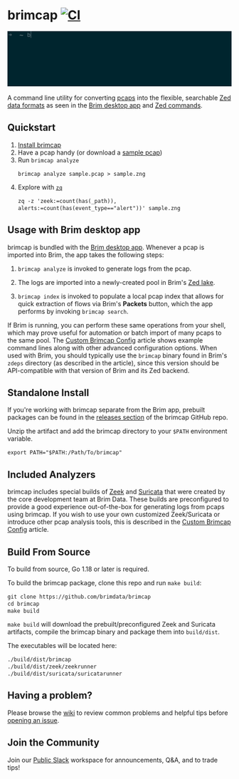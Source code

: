 # brimcap [![CI][ci-img]][ci]

![Image of brimcap analyze](https://github.com/brimdata/brimcap/raw/main/brimcap.gif)

A command line utility for converting [pcaps](https://en.wikipedia.org/wiki/Pcap#:~:text=In%20the%20field%20of%20computer,not%20the%20API's%20proper%20name.)
into the flexible, searchable [Zed data formats](https://zed.brimdata.io/docs/formats/)
as seen in the [Brim desktop app](https://github.com/brimdata/brim) and
[Zed commands](https://zed.brimdata.io/docs/commands/).

## Quickstart

1. [Install brimcap](#standalone-install)
2. Have a pcap handy (or download a [sample pcap](https://gitlab.com/wireshark/wireshark/-/wikis/SampleCaptures))
3. Run `brimcap analyze`
   ```
   brimcap analyze sample.pcap > sample.zng
   ```
4. Explore with [`zq`](https://zed.brimdata.io/docs/commands/zq/)
   ```
   zq -z 'zeek:=count(has(_path)), alerts:=count(has(event_type=="alert"))' sample.zng
   ```

## Usage with Brim desktop app

brimcap is bundled with the [Brim desktop app](https://github.com/brimdata/brim).
Whenever a pcap is imported into Brim, the app takes the following steps:

1. `brimcap analyze` is invoked to generate logs from the pcap.

2. The logs are imported into a newly-created pool in Brim's
   [Zed lake](https://zed.brimdata.io/docs/commands/zed/#1-the-lake-model).

3. `brimcap index` is invoked to populate a local pcap index that allows for
   quick extraction of flows via Brim's **Packets** button, which the app
   performs by invoking `brimcap search`.

If Brim is running, you can perform these same  operations from your shell,
which may prove useful for automation or batch import of many pcaps to the same
pool. The [Custom Brimcap Config](https://github.com/brimdata/brimcap/wiki/Custom-Brimcap-Config)
article shows example command lines along with other advanced configuration
options. When used with Brim, you should typically use the `brimcap` binary
found in Brim's `zdeps` directory (as described in the article), since this
version should be API-compatible with that version of Brim and its Zed backend.

## Standalone Install

If you're working with brimcap separate from the Brim app, prebuilt packages
can be found in the [releases section](https://github.com/brimdata/brimcap/releases)
of the brimcap GitHub repo.

Unzip the artifact and add the brimcap directory to your `$PATH` environment
variable.

```
export PATH="$PATH:/Path/To/brimcap"
```

## Included Analyzers

brimcap includes special builds of [Zeek](https://github.com/brimdata/zeek)
and [Suricata](https://github.com/brimdata/build-suricata) that were created by
the core development team at Brim Data. These builds are preconfigured to
provide a good experience out-of-the-box for generating logs from pcaps using
brimcap. If you wish to use your own customized Zeek/Suricata or introduce
other pcap analysis tools, this is described in the [Custom Brimcap
Config](https://github.com/brimdata/brimcap/wiki/Custom-Brimcap-Config) article.

## Build From Source

To build from source, Go 1.18 or later is required.

To build the brimcap package, clone this repo and run `make build`:

```
git clone https://github.com/brimdata/brimcap
cd brimcap
make build
```

`make build` will download the prebuilt/preconfigured Zeek and Suricata
artifacts, compile the brimcap binary and package them into `build/dist`.

The executables will be located here:
```
./build/dist/brimcap
./build/dist/zeek/zeekrunner
./build/dist/suricata/suricatarunner
```

## Having a problem?

Please browse the [wiki](https://github.com/brimdata/brimcap/wiki) to review common problems and helpful tips before [opening an issue](https://github.com/brimdata/brimcap/wiki/Troubleshooting#opening-an-issue).

## Join the Community

Join our [Public Slack](https://www.brimdata.io/join-slack/) workspace for announcements, Q&A, and to trade tips!

[ci-img]: https://github.com/brimdata/brimcap/actions/workflows/ci.yaml/badge.svg
[ci]: https://github.com/brimdata/brimcap/actions/workflows/ci.yaml

